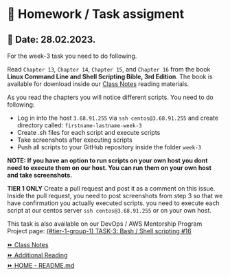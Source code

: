 # 📝 Homework / Task assigment    
## 📅 Date: 28.02.2023.    

For the week-3 task you need to do following.

Read `Chapter 13`, `Chapter 14`, `Chapter 15`, and `Chapter 16` from the book **Linux Command Line and Shell Scripting Bible, 3rd Edition**.
The book is available for download inside our [Class Notes](/devops-mentorship-program/02-february/week-2-280223/00-class-notes.md) reading materials.

As you read the chapters you will notice different scripts. You need to do following:
- Log in into the host `3.68.91.255` via `ssh centos@3.68.91.255` and create directory called: `firstname-lastname-week-3`  
- Create .sh files for each script and execute scripts  
- Take screenshots after executing scripts  
- Push all scripts to your GitHub repository inside the folder `week-3`

**NOTE: If you have an option to run scripts on your own host you dont need to execute them on our host. You can run them on your own host and take screenshots.**

**TIER 1 ONLY** Create a pull request and post it as a comment on this issue. Inside the pull request, you need to post screenshots from step 3 so that we have confirmation you actually executed scripts.
you need to execute each script at our centos server `ssh centos@3.68.91.255` or on your own host.

This task is also available on our DevOps / AWS Mentorship Program Project page:
[(#tier-1-group-1) TASK-3: Bash / Shell scripting #16](https://github.com/allops-solutions/devops-aws-mentorship-program/issues/16)

[:fast_forward: Class Notes](/devops-mentorship-program/02-february/week-2-280223/00-class-notes.md)  
[:fast_forward: Additional Reading](/devops-mentorship-program/02-february/week-2-280223/02-additional-reading.md)   
[:fast_forward: HOME - README.md](https://github.com/allops-solutions/devops-aws-mentorship-program#devops-mentorship-program)  
